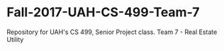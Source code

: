 # Fall-2017-UAH-CS-499-Team-7
Repository for UAH's CS 499, Senior Project class. Team 7 - Real Estate Utility
